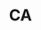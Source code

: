 ---
published:  false
post_id:    2019-CA
title:      CA
date_start: 2019-07-31
date_end:   2019-08-10
cover_idx:  0
cover_meta: Banff, Kootenay, and Jasper
images:
  - ext:    01.jpg
    width:  2400
    height: 3000
    meta:   Kootenay, BC
  - ext:    00.jpg
    width:  2400
    height: 1920
    meta:   Jasper, BC
tags:
  - Canada
---
